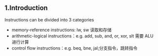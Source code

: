 ## 1.Introduction

Instructions can be divided into 3 categories
+ memory-reference instructions: lw, sw 读取和存储
+ arithmetic-logical instructions：e.g. add, sub, and, or, xor, slt 需要 ALU 进行计算
+ control flow instructions：e.g. beq, bne, jal;分支指令，跳转指令